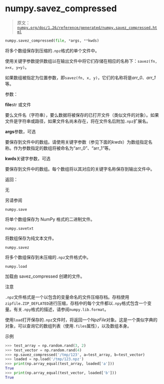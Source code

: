 # numpy.savez_compressed

> 原文：[`numpy.org/doc/1.26/reference/generated/numpy.savez_compressed.html`](https://numpy.org/doc/1.26/reference/generated/numpy.savez_compressed.html)

```py
numpy.savez_compressed(file, *args, **kwds)
```

将多个数组保存到压缩的`.npz`格式的单个文件中。

使用关键字参数提供数组以在输出文件中将它们存储在相应的名称下：`savez(fn, x=x, y=y)`。

如果数组被指定为位置参数，即`savez(fn, x, y)`，它们的名称将是*arr_0*、*arr_1*等。

参数：

**file**str 或文件

要么文件名（字符串），要么数据将被保存的已打开文件（类似文件的对象）。如果文件是字符串或路径，如果文件名尚未存在，将在文件名后附加`.npz`扩展名。

**args**参数，可选

要保存到文件中的数组。请使用关键字参数（参见下面的*kwds*）为数组指定名称。作为参数指定的数组将被命名为“arr_0”、“arr_1”等。

**kwds**关键字参数，可选

要保存到文件中的数组。每个数组将以其对应的关键字名称保存到输出文件中。

返回：

无

另请参阅

`numpy.save`

将单个数组保存为 NumPy 格式的二进制文件。

`numpy.savetxt`

将数组保存为纯文本文件。

`numpy.savez`

将多个数组保存到未压缩的`.npz`文件格式中。

`numpy.load`

加载由 savez_compressed 创建的文件。

注意

`.npz`文件格式是一个以包含的变量命名的文件压缩存档。存档使用`zipfile.ZIP_DEFLATED`进行压缩，存档中的每个文件都以`.npy`格式包含一个变量。有关`.npy`格式的描述，请参阅`numpy.lib.format`。

使用`load`打开保存的`.npz`文件时，将返回一个*NpzFile*对象。这是一个类似字典的对象，可以查询它的数组列表（使用`.files`属性），以及数组本身。

示例

```py
>>> test_array = np.random.rand(3, 2)
>>> test_vector = np.random.rand(4)
>>> np.savez_compressed('/tmp/123', a=test_array, b=test_vector)
>>> loaded = np.load('/tmp/123.npz')
>>> print(np.array_equal(test_array, loaded['a']))
True
>>> print(np.array_equal(test_vector, loaded['b']))
True 
```
